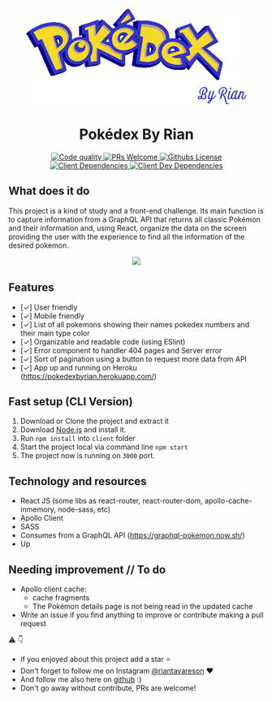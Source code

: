<p align="center"><a href="https://github.com/RianTavares/pokedex" alt="Pokedex by Rian Logo"><img src="./imgs/logo-pokedex-by-rian.png"></a></p>

<p align="center"><h1 align="center">Pokédex By Rian</h1></p>

<div align="center">
  <a href="https://www.codefactor.io/repository/github/riantavares/pokedex">
    <img alt="Code quality" src="https://www.codefactor.io/repository/github/riantavares/pokedex/badge?s=1e4f37b4ed9946274badab56bd86f902bb9c186a">
  </a>
  <a href="https://egghead.io/courses/how-to-contribute-to-an-open-source-project-on-github">
    <img alt="PRs Welcome" src="https://img.shields.io/badge/PRs-welcome-brightgreen">
  </a>
   <a href="https://img.shields.io/github/license/RianTavares/pokedex?color=blue">
    <img alt="Githubs License" src="https://img.shields.io/github/license/RianTavares/pokedex?color=blue">
  </a>
</div>
<div align="center">
  <a href="https://img.shields.io/david/RianTavares/pokedex?label=client%20dependencies&path=client">
    <img alt="Client Dependencies" src="https://img.shields.io/david/RianTavares/pokedex?label=client%20dependencies&path=client">
  </a>
  <a href="https://img.shields.io/david/dev/RianTavares/pokedex?label=client%20devDependencies&path=client">
    <img alt="Client Dev Dependencies" src="https://img.shields.io/david/dev/RianTavares/pokedex?label=client%20devDependencies&path=client">
  </a>
</div>

## What does it do

This project is a kind of study and a front-end challenge. Its main function is to capture information from a GraphQL API that returns all classic Pokémon and their information and, using React, organize the data on the screen providing the user with the experience to find all the information of the desired pokemon.

<p align="center"><a href="https://github.com/RianTavares/pokedex" alt="exemplo de funcionamento"><img src="./imgs/exemplo.gif"></a></p>

## Features

- [✓] User friendly
- [✓] Mobile friendly
- [✓] List of all pokemons showing their names pokedex numbers and their main type color
- [✓] Organizable and readable code (using ESlint)
- [✓] Error component to handler 404 pages and Server error
- [✓] Sort of pagination using a button to request more data from API
- [✓] App up and running on Heroku (https://pokedexbyrian.herokuapp.com/)



## Fast setup (CLI Version)

1. Download or Clone the project and extract it
2. Download [Node.js](https://nodejs.org/it/) and install it.
3. Run `npm install` into `client` folder
4. Start the project local via command line `npm start`
5. The project now is running on `3000` port. 


## Technology and resources
- React JS (some libs as react-router, react-router-dom, apollo-cache-inmemory, node-sass, etc)
- Apollo Client 
- SASS
- Consumes from a GraphQL API (https://graphql-pokemon.now.sh/)
- Up


## Needing improvement  // To do
- Apollo client cache:
  - cache fragments
  - The Pokémon details page is not being read in the updated cache
- Write an issue if you find anything to improve or contribute making a pull request


:warning: :point_down:

- if you enjoyed about this project add a star :star: 
- Don't forget to follow me on Instagram [@riantavareson](https://www.instagram.com/riantavareson/) :heart:
- And follow me also here on [github](https://github.com/RianTavares) :)
- Don't go away without contribute, PRs are welcome!

